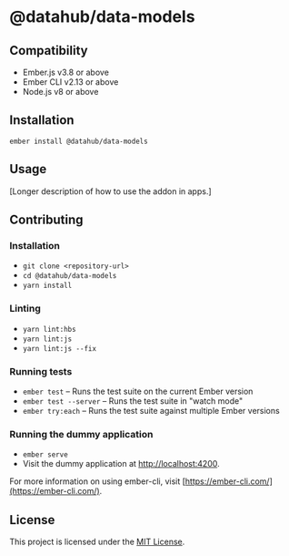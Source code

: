 # @datahub/data-models

## Compatibility

- Ember.js v3.8 or above
- Ember CLI v2.13 or above
- Node.js v8 or above

## Installation

```
ember install @datahub/data-models
```

## Usage

[Longer description of how to use the addon in apps.]

## Contributing

### Installation

- `git clone <repository-url>`
- `cd @datahub/data-models`
- `yarn install`

### Linting

- `yarn lint:hbs`
- `yarn lint:js`
- `yarn lint:js --fix`

### Running tests

- `ember test` – Runs the test suite on the current Ember version
- `ember test --server` – Runs the test suite in "watch mode"
- `ember try:each` – Runs the test suite against multiple Ember versions

### Running the dummy application

- `ember serve`
- Visit the dummy application at [http://localhost:4200](http://localhost:4200).

For more information on using ember-cli, visit [https://ember-cli.com/](https://ember-cli.com/).

## License

This project is licensed under the [MIT License](LICENSE.md).
